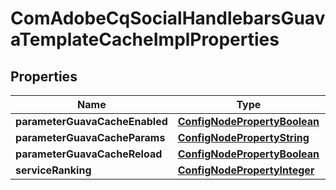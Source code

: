 

# ComAdobeCqSocialHandlebarsGuavaTemplateCacheImplProperties

## Properties

Name | Type | Description | Notes
------------ | ------------- | ------------- | -------------
**parameterGuavaCacheEnabled** | [**ConfigNodePropertyBoolean**](ConfigNodePropertyBoolean.md) |  |  [optional]
**parameterGuavaCacheParams** | [**ConfigNodePropertyString**](ConfigNodePropertyString.md) |  |  [optional]
**parameterGuavaCacheReload** | [**ConfigNodePropertyBoolean**](ConfigNodePropertyBoolean.md) |  |  [optional]
**serviceRanking** | [**ConfigNodePropertyInteger**](ConfigNodePropertyInteger.md) |  |  [optional]



